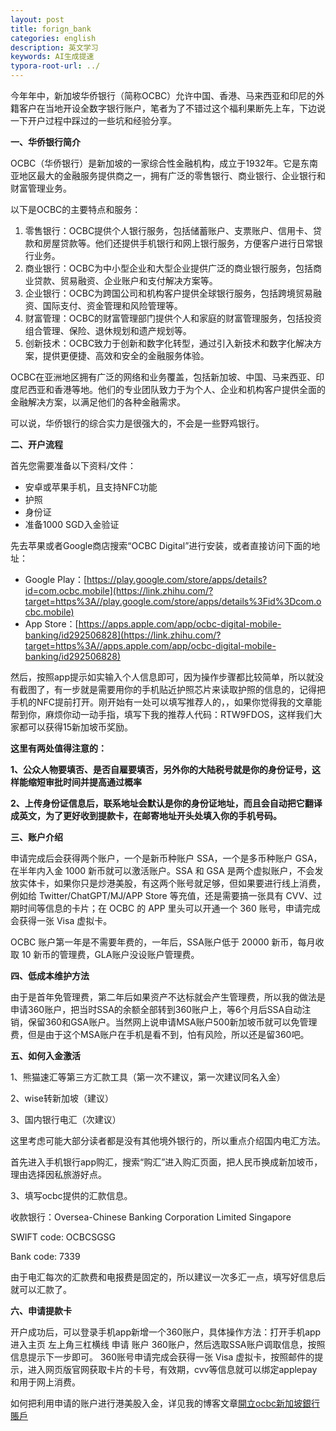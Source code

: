 ```yaml
---
layout: post
title: forign_bank
categories: english
description: 英文学习
keywords: AI生成提速
typora-root-url: ../
---
```


今年年中，新加坡华侨银行（简称OCBC）允许中国、香港、马来西亚和印尼的外籍客户在当地开设全数字银行账户，笔者为了不错过这个福利果断先上车，下边说一下开户过程中踩过的一些坑和经验分享。

**一、华侨银行简介**

OCBC（华侨银行）是新加坡的一家综合性金融机构，成立于1932年。它是东南亚地区最大的金融服务提供商之一，拥有广泛的零售银行、商业银行、企业银行和财富管理业务。

以下是OCBC的主要特点和服务：

1. 零售银行：OCBC提供个人银行服务，包括储蓄账户、支票账户、信用卡、贷款和房屋贷款等。他们还提供手机银行和网上银行服务，方便客户进行日常银行业务。
2. 商业银行：OCBC为中小型企业和大型企业提供广泛的商业银行服务，包括商业贷款、贸易融资、企业账户和支付解决方案等。
3. 企业银行：OCBC为跨国公司和机构客户提供全球银行服务，包括跨境贸易融资、国际支付、资金管理和风险管理等。
4. 财富管理：OCBC的财富管理部门提供个人和家庭的财富管理服务，包括投资组合管理、保险、退休规划和遗产规划等。
5. 创新技术：OCBC致力于创新和数字化转型，通过引入新技术和数字化解决方案，提供更便捷、高效和安全的金融服务体验。

OCBC在亚洲地区拥有广泛的网络和业务覆盖，包括新加坡、中国、马来西亚、印度尼西亚和香港等地。他们的专业团队致力于为个人、企业和机构客户提供全面的金融解决方案，以满足他们的各种金融需求。

可以说，华侨银行的综合实力是很强大的，不会是一些野鸡银行。

**二、开户流程**

首先您需要准备以下资料/文件：

- 安卓或苹果手机，且支持NFC功能
- 护照
- 身份证
- 准备1000 SGD入金验证

先去苹果或者Google商店搜索“OCBC Digital”进行安装，或者直接访问下面的地址：

- Google Play：[https://play.google.com/store/apps/details?id=com.ocbc.mobile](https://link.zhihu.com/?target=https%3A//play.google.com/store/apps/details%3Fid%3Dcom.ocbc.mobile)
- App Store：[https://apps.apple.com/app/ocbc-digital-mobile-banking/id292506828](https://link.zhihu.com/?target=https%3A//apps.apple.com/app/ocbc-digital-mobile-banking/id292506828)

然后，按照app提示如实输入个人信息即可，因为操作步骤都比较简单，所以就没有截图了，有一步就是需要用你的手机贴近护照芯片来读取护照的信息的，记得把手机的NFC提前打开。刚开始有一处可以填写推荐人的，，如果你觉得我的文章能帮到你，麻烦你动一动手指，填写下我的推荐人代码：RTW9FDOS，这样我们大家都可以获得15新加坡币奖励。

**这里有两处值得注意的：**

**1、公众人物要填否、是否自雇要填否，另外你的大陆税号就是你的身份证号，这样能缩短审批时间并提高通过概率**

**2、上传身份证信息后，联系地址会默认是你的身份证地址，而且会自动把它翻译成英文，为了更好收到提款卡，在邮寄地址开头处填入你的手机号码。**

**三、账户介绍**

申请完成后会获得两个账户，一个是新币种账户 SSA，一个是多币种账户 GSA，在半年内入金 1000 新币就可以激活账户。SSA 和 GSA 是两个虚拟账户，不会发放实体卡，如果你只是炒港美股，有这两个账号就足够，但如果要进行线上消费，例如给 Twitter/ChatGPT/MJ/APP Store 等充值，还是需要搞一张具有 CVV、过期时间等信息的卡片；在 OCBC 的 APP 里头可以开通一个 360 账号，申请完成会获得一张 Visa 虚拟卡。

OCBC 账户第一年是不需要年费的，一年后，SSA账户低于 20000 新币，每月收取 10 新币的管理费，GLA账户没设账户管理费。

**四、低成本维护方法**

由于是首年免管理费，第二年后如果资产不达标就会产生管理费，所以我的做法是申请360账户，把当时SSA的余额全部转到360账户上，等6个月后SSA自动注销，保留360和GSA账户。当然网上说申请MSA账户500新加坡币就可以免管理费，但是由于这个MSA账户在手机是看不到，怕有风险，所以还是留360吧。

**五、如何入金激活**

1、熊猫速汇等第三方汇款工具（第一次不建议，第一次建议同名入金）

2、wise转新加坡（建议）

3、国内银行电汇（次建议）

这里考虑可能大部分读者都是没有其他境外银行的，所以重点介绍国内电汇方法。

首先进入手机银行app购汇，搜索“购汇”进入购汇页面，把人民币换成新加坡币，理由选择因私旅游好点。

3、填写ocbc提供的汇款信息。

收款银行：Oversea-Chinese Banking Corporation Limited Singapore

SWIFT code: OCBCSGSG

Bank code: 7339

由于电汇每次的汇款费和电报费是固定的，所以建议一次多汇一点，填写好信息后就可以汇款了。

**六、申请提款卡**

开户成功后，可以登录手机app新增一个360账户，具体操作方法：打开手机app进入主页 左上角三杠横线 申请 账户 360账户，然后选取SSA账户调取信息，按照信息提示下一步即可。 360账号申请完成会获得一张 Visa 虚拟卡，按照邮件的提示，进入网页版官网获取卡片的卡号，有效期，cvv等信息就可以绑定applepay和用于网上消费。

如何把利用申请的账户进行港美股入金，详见我的博客文章[開立ocbc新加坡銀行賬戶](https://link.zhihu.com/?target=https%3A//www.haobin.org/posts/26/)
